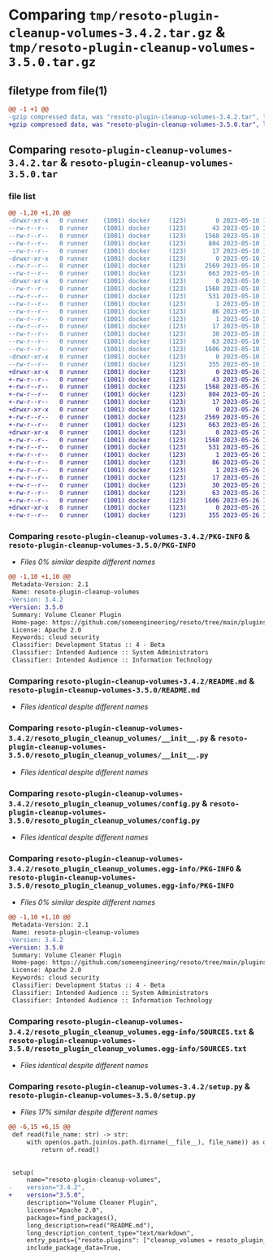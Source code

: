 # Comparing `tmp/resoto-plugin-cleanup-volumes-3.4.2.tar.gz` & `tmp/resoto-plugin-cleanup-volumes-3.5.0.tar.gz`

## filetype from file(1)

```diff
@@ -1 +1 @@
-gzip compressed data, was "resoto-plugin-cleanup-volumes-3.4.2.tar", last modified: Wed May 10 12:21:17 2023, max compression
+gzip compressed data, was "resoto-plugin-cleanup-volumes-3.5.0.tar", last modified: Fri May 26 18:23:21 2023, max compression
```

## Comparing `resoto-plugin-cleanup-volumes-3.4.2.tar` & `resoto-plugin-cleanup-volumes-3.5.0.tar`

### file list

```diff
@@ -1,20 +1,20 @@
-drwxr-xr-x   0 runner    (1001) docker     (123)        0 2023-05-10 12:21:17.023152 resoto-plugin-cleanup-volumes-3.4.2/
--rw-r--r--   0 runner    (1001) docker     (123)       43 2023-05-10 12:19:36.000000 resoto-plugin-cleanup-volumes-3.4.2/MANIFEST.in
--rw-r--r--   0 runner    (1001) docker     (123)     1568 2023-05-10 12:21:17.023152 resoto-plugin-cleanup-volumes-3.4.2/PKG-INFO
--rw-r--r--   0 runner    (1001) docker     (123)      804 2023-05-10 12:19:36.000000 resoto-plugin-cleanup-volumes-3.4.2/README.md
--rw-r--r--   0 runner    (1001) docker     (123)       17 2023-05-10 12:19:36.000000 resoto-plugin-cleanup-volumes-3.4.2/requirements.txt
-drwxr-xr-x   0 runner    (1001) docker     (123)        0 2023-05-10 12:21:17.023152 resoto-plugin-cleanup-volumes-3.4.2/resoto_plugin_cleanup_volumes/
--rw-r--r--   0 runner    (1001) docker     (123)     2569 2023-05-10 12:19:36.000000 resoto-plugin-cleanup-volumes-3.4.2/resoto_plugin_cleanup_volumes/__init__.py
--rw-r--r--   0 runner    (1001) docker     (123)      663 2023-05-10 12:19:36.000000 resoto-plugin-cleanup-volumes-3.4.2/resoto_plugin_cleanup_volumes/config.py
-drwxr-xr-x   0 runner    (1001) docker     (123)        0 2023-05-10 12:21:17.023152 resoto-plugin-cleanup-volumes-3.4.2/resoto_plugin_cleanup_volumes.egg-info/
--rw-r--r--   0 runner    (1001) docker     (123)     1568 2023-05-10 12:21:17.000000 resoto-plugin-cleanup-volumes-3.4.2/resoto_plugin_cleanup_volumes.egg-info/PKG-INFO
--rw-r--r--   0 runner    (1001) docker     (123)      531 2023-05-10 12:21:17.000000 resoto-plugin-cleanup-volumes-3.4.2/resoto_plugin_cleanup_volumes.egg-info/SOURCES.txt
--rw-r--r--   0 runner    (1001) docker     (123)        1 2023-05-10 12:21:17.000000 resoto-plugin-cleanup-volumes-3.4.2/resoto_plugin_cleanup_volumes.egg-info/dependency_links.txt
--rw-r--r--   0 runner    (1001) docker     (123)       86 2023-05-10 12:21:17.000000 resoto-plugin-cleanup-volumes-3.4.2/resoto_plugin_cleanup_volumes.egg-info/entry_points.txt
--rw-r--r--   0 runner    (1001) docker     (123)        1 2023-05-10 12:21:17.000000 resoto-plugin-cleanup-volumes-3.4.2/resoto_plugin_cleanup_volumes.egg-info/not-zip-safe
--rw-r--r--   0 runner    (1001) docker     (123)       17 2023-05-10 12:21:17.000000 resoto-plugin-cleanup-volumes-3.4.2/resoto_plugin_cleanup_volumes.egg-info/requires.txt
--rw-r--r--   0 runner    (1001) docker     (123)       30 2023-05-10 12:21:17.000000 resoto-plugin-cleanup-volumes-3.4.2/resoto_plugin_cleanup_volumes.egg-info/top_level.txt
--rw-r--r--   0 runner    (1001) docker     (123)       63 2023-05-10 12:21:17.023152 resoto-plugin-cleanup-volumes-3.4.2/setup.cfg
--rw-r--r--   0 runner    (1001) docker     (123)     1606 2023-05-10 12:19:36.000000 resoto-plugin-cleanup-volumes-3.4.2/setup.py
-drwxr-xr-x   0 runner    (1001) docker     (123)        0 2023-05-10 12:21:17.023152 resoto-plugin-cleanup-volumes-3.4.2/test/
--rw-r--r--   0 runner    (1001) docker     (123)      355 2023-05-10 12:19:36.000000 resoto-plugin-cleanup-volumes-3.4.2/test/test_config.py
+drwxr-xr-x   0 runner    (1001) docker     (123)        0 2023-05-26 18:23:21.432283 resoto-plugin-cleanup-volumes-3.5.0/
+-rw-r--r--   0 runner    (1001) docker     (123)       43 2023-05-26 18:21:38.000000 resoto-plugin-cleanup-volumes-3.5.0/MANIFEST.in
+-rw-r--r--   0 runner    (1001) docker     (123)     1568 2023-05-26 18:23:21.432283 resoto-plugin-cleanup-volumes-3.5.0/PKG-INFO
+-rw-r--r--   0 runner    (1001) docker     (123)      804 2023-05-26 18:21:38.000000 resoto-plugin-cleanup-volumes-3.5.0/README.md
+-rw-r--r--   0 runner    (1001) docker     (123)       17 2023-05-26 18:21:38.000000 resoto-plugin-cleanup-volumes-3.5.0/requirements.txt
+drwxr-xr-x   0 runner    (1001) docker     (123)        0 2023-05-26 18:23:21.432283 resoto-plugin-cleanup-volumes-3.5.0/resoto_plugin_cleanup_volumes/
+-rw-r--r--   0 runner    (1001) docker     (123)     2569 2023-05-26 18:21:38.000000 resoto-plugin-cleanup-volumes-3.5.0/resoto_plugin_cleanup_volumes/__init__.py
+-rw-r--r--   0 runner    (1001) docker     (123)      663 2023-05-26 18:21:38.000000 resoto-plugin-cleanup-volumes-3.5.0/resoto_plugin_cleanup_volumes/config.py
+drwxr-xr-x   0 runner    (1001) docker     (123)        0 2023-05-26 18:23:21.432283 resoto-plugin-cleanup-volumes-3.5.0/resoto_plugin_cleanup_volumes.egg-info/
+-rw-r--r--   0 runner    (1001) docker     (123)     1568 2023-05-26 18:23:21.000000 resoto-plugin-cleanup-volumes-3.5.0/resoto_plugin_cleanup_volumes.egg-info/PKG-INFO
+-rw-r--r--   0 runner    (1001) docker     (123)      531 2023-05-26 18:23:21.000000 resoto-plugin-cleanup-volumes-3.5.0/resoto_plugin_cleanup_volumes.egg-info/SOURCES.txt
+-rw-r--r--   0 runner    (1001) docker     (123)        1 2023-05-26 18:23:21.000000 resoto-plugin-cleanup-volumes-3.5.0/resoto_plugin_cleanup_volumes.egg-info/dependency_links.txt
+-rw-r--r--   0 runner    (1001) docker     (123)       86 2023-05-26 18:23:21.000000 resoto-plugin-cleanup-volumes-3.5.0/resoto_plugin_cleanup_volumes.egg-info/entry_points.txt
+-rw-r--r--   0 runner    (1001) docker     (123)        1 2023-05-26 18:23:21.000000 resoto-plugin-cleanup-volumes-3.5.0/resoto_plugin_cleanup_volumes.egg-info/not-zip-safe
+-rw-r--r--   0 runner    (1001) docker     (123)       17 2023-05-26 18:23:21.000000 resoto-plugin-cleanup-volumes-3.5.0/resoto_plugin_cleanup_volumes.egg-info/requires.txt
+-rw-r--r--   0 runner    (1001) docker     (123)       30 2023-05-26 18:23:21.000000 resoto-plugin-cleanup-volumes-3.5.0/resoto_plugin_cleanup_volumes.egg-info/top_level.txt
+-rw-r--r--   0 runner    (1001) docker     (123)       63 2023-05-26 18:23:21.432283 resoto-plugin-cleanup-volumes-3.5.0/setup.cfg
+-rw-r--r--   0 runner    (1001) docker     (123)     1606 2023-05-26 18:21:38.000000 resoto-plugin-cleanup-volumes-3.5.0/setup.py
+drwxr-xr-x   0 runner    (1001) docker     (123)        0 2023-05-26 18:23:21.432283 resoto-plugin-cleanup-volumes-3.5.0/test/
+-rw-r--r--   0 runner    (1001) docker     (123)      355 2023-05-26 18:21:38.000000 resoto-plugin-cleanup-volumes-3.5.0/test/test_config.py
```

### Comparing `resoto-plugin-cleanup-volumes-3.4.2/PKG-INFO` & `resoto-plugin-cleanup-volumes-3.5.0/PKG-INFO`

 * *Files 0% similar despite different names*

```diff
@@ -1,10 +1,10 @@
 Metadata-Version: 2.1
 Name: resoto-plugin-cleanup-volumes
-Version: 3.4.2
+Version: 3.5.0
 Summary: Volume Cleaner Plugin
 Home-page: https://github.com/someengineering/resoto/tree/main/plugins/cleanup_volumes
 License: Apache 2.0
 Keywords: cloud security
 Classifier: Development Status :: 4 - Beta
 Classifier: Intended Audience :: System Administrators
 Classifier: Intended Audience :: Information Technology
```

### Comparing `resoto-plugin-cleanup-volumes-3.4.2/README.md` & `resoto-plugin-cleanup-volumes-3.5.0/README.md`

 * *Files identical despite different names*

### Comparing `resoto-plugin-cleanup-volumes-3.4.2/resoto_plugin_cleanup_volumes/__init__.py` & `resoto-plugin-cleanup-volumes-3.5.0/resoto_plugin_cleanup_volumes/__init__.py`

 * *Files identical despite different names*

### Comparing `resoto-plugin-cleanup-volumes-3.4.2/resoto_plugin_cleanup_volumes/config.py` & `resoto-plugin-cleanup-volumes-3.5.0/resoto_plugin_cleanup_volumes/config.py`

 * *Files identical despite different names*

### Comparing `resoto-plugin-cleanup-volumes-3.4.2/resoto_plugin_cleanup_volumes.egg-info/PKG-INFO` & `resoto-plugin-cleanup-volumes-3.5.0/resoto_plugin_cleanup_volumes.egg-info/PKG-INFO`

 * *Files 0% similar despite different names*

```diff
@@ -1,10 +1,10 @@
 Metadata-Version: 2.1
 Name: resoto-plugin-cleanup-volumes
-Version: 3.4.2
+Version: 3.5.0
 Summary: Volume Cleaner Plugin
 Home-page: https://github.com/someengineering/resoto/tree/main/plugins/cleanup_volumes
 License: Apache 2.0
 Keywords: cloud security
 Classifier: Development Status :: 4 - Beta
 Classifier: Intended Audience :: System Administrators
 Classifier: Intended Audience :: Information Technology
```

### Comparing `resoto-plugin-cleanup-volumes-3.4.2/resoto_plugin_cleanup_volumes.egg-info/SOURCES.txt` & `resoto-plugin-cleanup-volumes-3.5.0/resoto_plugin_cleanup_volumes.egg-info/SOURCES.txt`

 * *Files identical despite different names*

### Comparing `resoto-plugin-cleanup-volumes-3.4.2/setup.py` & `resoto-plugin-cleanup-volumes-3.5.0/setup.py`

 * *Files 17% similar despite different names*

```diff
@@ -6,15 +6,15 @@
 def read(file_name: str) -> str:
     with open(os.path.join(os.path.dirname(__file__), file_name)) as of:
         return of.read()
 
 
 setup(
     name="resoto-plugin-cleanup-volumes",
-    version="3.4.2",
+    version="3.5.0",
     description="Volume Cleaner Plugin",
     license="Apache 2.0",
     packages=find_packages(),
     long_description=read("README.md"),
     long_description_content_type="text/markdown",
     entry_points={"resoto.plugins": ["cleanup_volumes = resoto_plugin_cleanup_volumes:CleanupVolumesPlugin"]},
     include_package_data=True,
```

